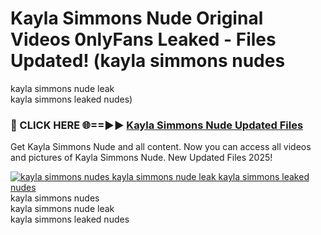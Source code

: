 # Kayla Simmons Nude Original Videos 0nlyFans Leaked - Files Updated! (kayla simmons nudes<br>
kayla simmons nude leak<br>
kayla simmons leaked nudes)

<h3>🔴 CLICK HERE 🌐==►► <a href="https://tinyurl.com/2p9ay9w9" rel="nofollow">Kayla Simmons Nude Updated Files</a></h3>

Get Kayla Simmons Nude and all content. Now you can access all videos and pictures of Kayla Simmons Nude. New Updated Files 2025!

[![kayla simmons nudes<br>
kayla simmons nude leak<br>
kayla simmons leaked nudes](https://i.imgur.com/KQgVmj3.gif)](https://tinyurl.com/2p9ay9w9)
kayla simmons nudes<br>
kayla simmons nude leak<br>
kayla simmons leaked nudes